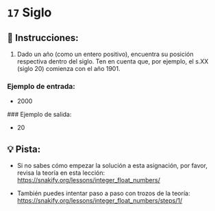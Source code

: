 # `17` Siglo

## 📝 Instrucciones:

1. Dado un año (como un entero positivo), encuentra su posición respectiva dentro del siglo. Ten en cuenta que, por ejemplo, el s.XX (siglo 20) comienza con el año 1901.

### Ejemplo de entrada:

- 2000

### Ejemplo de salida:

- 20
## 💡 Pista:

+ Si no sabes cómo empezar la solución a esta asignación, por favor, revisa la teoría en esta lección:
https://snakify.org/lessons/integer_float_numbers/

+ También puedes intentar paso a paso con trozos de la teoría:
https://snakify.org/lessons/integer_float_numbers/steps/1/